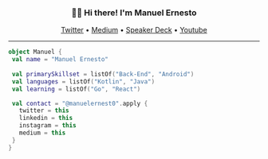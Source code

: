 <h3 align="center">👋🏿 Hi there! I'm Manuel Ernesto</h3>
<p align="center">
  <a href="https://twitter.com/manuelernest0/">Twitter</a> •
  <a href="https://manuelernest0.medium.com/">Medium</a> •
  <a href="https://speakerdeck.com/manuelernest0">Speaker Deck</a> •
  <a href="https://www.youtube.com/manuelernesto">Youtube</a>
</p>

---

```kotlin
object Manuel {
 val name = "Manuel Ernesto"
 
 val primarySkillset = listOf("Back-End", "Android")
 val languages = listOf("Kotlin", "Java")
 val learning = listOf("Go", "React")

 val contact = "@manuelernest0".apply {
   twitter = this
   linkedin = this
   instagram = this
   medium = this
 }
}
```

